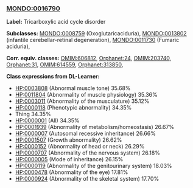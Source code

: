 
### [MONDO:0016790](http://purl.obolibrary.org/obo/MONDO_0016790)
**Label:** Tricarboxylic acid cycle disorder

**Subclasses:** [MONDO:0008759](http://purl.obolibrary.org/obo/MONDO_0008759) (Oxoglutaricaciduria), [MONDO:0013802](http://purl.obolibrary.org/obo/MONDO_0013802) (infantile cerebellar-retinal degeneration), [MONDO:0011730](http://purl.obolibrary.org/obo/MONDO_0011730) (Fumaric aciduria), 

**Corr. equiv. classes:** [OMIM:606812](http://purl.obolibrary.org/obo/OMIM_606812), [Orphanet:24](http://www.orpha.net/ORDO/Orphanet_24), [OMIM:203740](http://purl.obolibrary.org/obo/OMIM_203740), [Orphanet:31](http://www.orpha.net/ORDO/Orphanet_31), [OMIM:614559](http://purl.obolibrary.org/obo/OMIM_614559), [Orphanet:313850](http://www.orpha.net/ORDO/Orphanet_313850), 

**Class expressions from DL-Learner:**

- [HP:0003808](http://purl.obolibrary.org/obo/HP_0003808) (Abnormal muscle tone) 35.68%
- [HP:0011804](http://purl.obolibrary.org/obo/HP_0011804) (Abnormality of muscle physiology) 35.36%
- [HP:0003011](http://purl.obolibrary.org/obo/HP_0003011) (Abnormality of the musculature) 35.12%
- [HP:0000118](http://purl.obolibrary.org/obo/HP_0000118) (Phenotypic abnormality) 34.35%
- Thing 34.35%
- [HP:0000001](http://purl.obolibrary.org/obo/HP_0000001) (All) 34.35%
- [HP:0001939](http://purl.obolibrary.org/obo/HP_0001939) (Abnormality of metabolism/homeostasis) 26.67%
- [HP:0000007](http://purl.obolibrary.org/obo/HP_0000007) (Autosomal recessive inheritance) 26.66%
- [HP:0001507](http://purl.obolibrary.org/obo/HP_0001507) (Growth abnormality) 26.62%
- [HP:0000152](http://purl.obolibrary.org/obo/HP_0000152) (Abnormality of head or neck) 26.29%
- [HP:0000707](http://purl.obolibrary.org/obo/HP_0000707) (Abnormality of the nervous system) 26.18%
- [HP:0000005](http://purl.obolibrary.org/obo/HP_0000005) (Mode of inheritance) 26.15%
- [HP:0000119](http://purl.obolibrary.org/obo/HP_0000119) (Abnormality of the genitourinary system) 18.03%
- [HP:0000478](http://purl.obolibrary.org/obo/HP_0000478) (Abnormality of the eye) 17.81%
- [HP:0000924](http://purl.obolibrary.org/obo/HP_0000924) (Abnormality of the skeletal system) 17.70%


